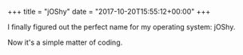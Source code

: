 +++
title = "jOShy"
date = "2017-10-20T15:55:12+00:00"
+++

I finally figured out the perfect name for my operating system: jOShy.

Now it's a simple matter of coding.
			
